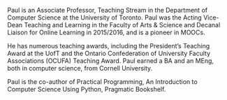 Paul is an Associate Professor, Teaching Stream in the Department of Computer Science at the University of Toronto. 
Paul was the  Acting Vice-Dean Teaching and Learning in the Faculty of Arts & Science and Decanal Liaison for Online Learning in 2015/2016, and is a pioneer in MOOCs.

He has numerous teaching awards, including the President’s Teaching Award at the UofT and the Ontario Confederation of University Faculty Associations (OCUFA) Teaching Award. Paul earned a BA and an MEng, both in computer science, from Cornell University.

Paul is the co-author of Practical Programming, An Introduction to Computer Science Using Python, Pragmatic Bookshelf.